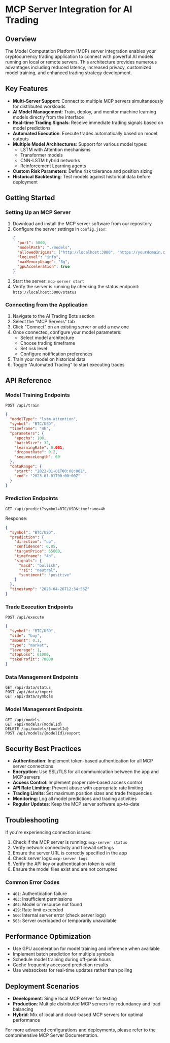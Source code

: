 
# MCP Server Integration for AI Trading

## Overview
The Model Computation Platform (MCP) server integration enables your cryptocurrency trading application to connect with powerful AI models running on local or remote servers. This architecture provides numerous advantages including reduced latency, increased privacy, customized model training, and enhanced trading strategy development.

## Key Features
- **Multi-Server Support**: Connect to multiple MCP servers simultaneously for distributed workloads
- **AI Model Management**: Train, deploy, and monitor machine learning models directly from the interface
- **Real-time Trading Signals**: Receive immediate trading signals based on model predictions
- **Automated Execution**: Execute trades automatically based on model outputs
- **Multiple Model Architectures**: Support for various model types:
  - LSTM with Attention mechanisms
  - Transformer models
  - CNN-LSTM hybrid networks
  - Reinforcement Learning agents
- **Custom Risk Parameters**: Define risk tolerance and position sizing
- **Historical Backtesting**: Test models against historical data before deployment

## Getting Started

### Setting Up an MCP Server
1. Download and install the MCP server software from our repository
2. Configure the server settings in `config.json`:
   ```json
   {
     "port": 5000,
     "modelPath": "./models",
     "allowedOrigins": ["http://localhost:3000", "https://yourdomain.com"],
     "logLevel": "info",
     "maxMemoryUsage": "8g",
     "gpuAcceleration": true
   }
   ```
3. Start the server: `mcp-server start`
4. Verify the server is running by checking the status endpoint: `http://localhost:5000/status`

### Connecting from the Application
1. Navigate to the AI Trading Bots section
2. Select the "MCP Servers" tab
3. Click "Connect" on an existing server or add a new one
4. Once connected, configure your model parameters:
   - Select model architecture
   - Choose trading timeframe
   - Set risk level
   - Configure notification preferences
5. Train your model on historical data
6. Toggle "Automated Trading" to start executing trades

## API Reference

### Model Training Endpoints
`POST /api/train`
```json
{
  "modelType": "lstm-attention",
  "symbol": "BTC/USD",
  "timeframe": "4h",
  "parameters": {
    "epochs": 100,
    "batchSize": 32,
    "learningRate": 0.001,
    "dropoutRate": 0.2,
    "sequenceLength": 60
  },
  "dataRange": {
    "start": "2022-01-01T00:00:00Z",
    "end": "2023-01-01T00:00:00Z"
  }
}
```

### Prediction Endpoints
`GET /api/predict?symbol=BTC/USD&timeframe=4h`

Response:
```json
{
  "symbol": "BTC/USD",
  "prediction": {
    "direction": "up",
    "confidence": 0.85,
    "targetPrice": 65000,
    "timeframe": "4h",
    "signals": {
      "macd": "bullish",
      "rsi": "neutral",
      "sentiment": "positive"
    }
  },
  "timestamp": "2023-04-26T12:34:56Z"
}
```

### Trade Execution Endpoints
`POST /api/execute`
```json
{
  "symbol": "BTC/USD",
  "side": "buy",
  "amount": 0.1,
  "type": "market",
  "leverage": 1,
  "stopLoss": 61000,
  "takeProfit": 70000
}
```

### Data Management Endpoints
`GET /api/data/status`  
`POST /api/data/import`  
`GET /api/data/symbols`  

### Model Management Endpoints
`GET /api/models`  
`GET /api/models/{modelId}`  
`DELETE /api/models/{modelId}`  
`POST /api/models/{modelId}/export`  

## Security Best Practices
- **Authentication**: Implement token-based authentication for all MCP server connections
- **Encryption**: Use SSL/TLS for all communication between the app and MCP servers
- **Access Control**: Implement proper role-based access control
- **API Rate Limiting**: Prevent abuse with appropriate rate limiting
- **Trading Limits**: Set maximum position sizes and trade frequencies
- **Monitoring**: Log all model predictions and trading activities
- **Regular Updates**: Keep the MCP server software up-to-date

## Troubleshooting
If you're experiencing connection issues:
1. Check if the MCP server is running: `mcp-server status`
2. Verify network connectivity and firewall settings
3. Ensure the server URL is correctly specified in the app
4. Check server logs: `mcp-server logs`
5. Verify the API key or authentication token is valid
6. Ensure the model files exist and are not corrupted

### Common Error Codes
- `401`: Authentication failure
- `403`: Insufficient permissions
- `404`: Model or resource not found
- `429`: Rate limit exceeded
- `500`: Internal server error (check server logs)
- `503`: Server overloaded or temporarily unavailable

## Performance Optimization
- Use GPU acceleration for model training and inference when available
- Implement batch prediction for multiple symbols
- Schedule model training during off-peak hours
- Cache frequently accessed prediction results
- Use websockets for real-time updates rather than polling

## Deployment Scenarios
- **Development**: Single local MCP server for testing
- **Production**: Multiple distributed MCP servers for redundancy and load balancing
- **Hybrid**: Mix of local and cloud-based MCP servers for optimal performance

For more advanced configurations and deployments, please refer to the comprehensive MCP Server Documentation.
